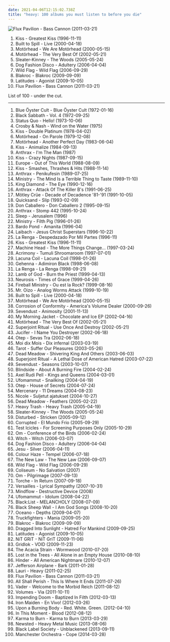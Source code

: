 ```yaml
---
date: 2021-04-06T12:15:02.738Z
title: "heavy: 100 albums you must listen to before you die"
---
```

![Flux Pavilion - Bass Cannon (2011-03-21)](http://coverartarchive.org/release/2fca1b4d-f307-48fc-a449-550e663c9da0/18420618474-500.jpg "Flux Pavilion - Bass Cannon (2011-03-21)")
<ol class="albums">
<li data-cover="http://coverartarchive.org/release/7566242e-c2f6-46ab-8584-93c7da59d08c/3167170521-500.jpg" data-tags="classic rock, hard rock" role="button">Kiss - Greatest Kiss (1996-11-11)</li>
<li data-cover="http://coverartarchive.org/release/8eb5fba9-e6fe-46db-8ff4-1ab77e1096f4/7940771884-500.jpg" data-tags="indie, rock" role="button">Built to Spill - Live (2000-04-18)</li>
<li data-cover="http://coverartarchive.org/release/a44bedb5-d782-47ff-bfa1-7b43ec795396/27109764066-500.jpg" data-tags="heavy metal, hard rock" role="button">Motörhead - We Are Motörhead (2000-05-15)</li>
<li data-cover="http://coverartarchive.org/release/cdbb8b06-e973-47a8-8ba1-510dccbba9b1/15612098015-500.jpg" data-tags="heavy" role="button">Motörhead - The Very Best Of (2002-05-21)</li>
<li data-cover="http://coverartarchive.org/release/75a61f20-20f4-3255-a890-b4868ba2e169/8845794719-500.jpg" data-tags="indie, rock, alternative rock, indie rock" role="button">Sleater-Kinney - The Woods (2005-05-24)</li>
<li data-cover="https://img.discogs.com/UWehwv40d4qK5yESFfl1Q_srYZM=/fit-in/600x593/filters:strip_icc():format(jpeg):mode_rgb():quality(90)/discogs-images/R-680564-1501944676-9675.jpeg.jpg" data-tags="experimental, noir" role="button">Dog Fashion Disco - Adultery (2006-04-04)</li>
<li data-cover="https://img.discogs.com/NyAUKpuZWo_wSEJHASwiM153UXg=/fit-in/600x604/filters:strip_icc():format(jpeg):mode_rgb():quality(90)/discogs-images/R-3101043-1502473622-1404.jpeg.jpg" data-tags="indie rock, female vocalists, portland" role="button">Wild Flag - Wild Flag (2006-09-29)</li>
<li data-cover="https://img.discogs.com/qQ1UQdAV28xCiHPkB5Y1igZ3c5Q=/fit-in/400x400/filters:strip_icc():format(jpeg):mode_rgb():quality(90)/discogs-images/R-2065445-1261940125.jpeg.jpg" data-tags="hip-hop, rap, rock hop, rock" role="button">Blakroc - Blakroc (2009-09-09)</li>
<li data-cover="http://coverartarchive.org/release/7c6f1073-fa09-4d1d-8cdd-3b1003891a1b/6037199822-500.jpg" data-tags="heavy, post-rock, gritty, atmospheric sludge metal, sonic fetish, chingocore" role="button">Latitudes - Agonist (2009-10-05)</li>
<li data-cover="http://coverartarchive.org/release/2fca1b4d-f307-48fc-a449-550e663c9da0/18420618474-500.jpg" data-tags="electronic, heavy, dubstep, edm, massive, banger, breakthrough, filthy, flux, flux pavilion, stinker" role="button">Flux Pavilion - Bass Cannon (2011-03-21)</li>
</ol>
List of 100 - under the cut.
<!-- more -->

_________________

<ol class="albums">
<li data-cover="http://coverartarchive.org/release/922ff571-0336-36cb-b9b8-a85bfa2f6d66/2736276004-500.jpg" data-tags="hard rock" role="button">
Blue Öyster Cult - Blue Öyster Cult (1972-01-16)
</li>
<li data-cover="http://coverartarchive.org/release/41e41680-3652-432f-8225-fb033c4fdae0/17149522933-500.jpg" data-tags="heavy metal, hard rock" role="button">
Black Sabbath - Vol. 4 (1972-09-25)
</li>
<li data-cover="https://img.discogs.com/mQcIjhffMhVKgt_QgPow76OIR3k=/fit-in/600x594/filters:strip_icc():format(jpeg):mode_rgb():quality(90)/discogs-images/R-1542918-1227385202.jpeg.jpg" data-tags="classic rock, rock, 70s, british, heavy, hard rock, uk, status quo, carpet crawler, madeleine de proust" role="button">
Status Quo - Hello! (1973-10-06)
</li>
<li data-cover="http://coverartarchive.org/release/94541997-f956-4726-aa2b-2fad9d7f640b/19461208757-500.jpg" data-tags="classic rock, folk rock, rock, singer-songwriter, soft rock" role="button">
Crosby & Nash - Wind on the Water (1975)
</li>
<li data-cover="https://via.placeholder.com/450" data-tags="classic rock, rock, hard rock" role="button">
Kiss - Double Platinum (1978-04-02)
</li>
<li data-cover="http://coverartarchive.org/release/b87958f4-f095-414f-a379-966af3b27fe1/15340907007-500.jpg" data-tags="hard rock, rock n roll, heavy metal" role="button">
Motörhead - On Parole (1979-12-08)
</li>
<li data-cover="https://img.discogs.com/_p3QUw0m77DTQhUWU4dedNgXc2k=/fit-in/551x480/filters:strip_icc():format(jpeg):mode_rgb():quality(90)/discogs-images/R-4900916-1378902915-8466.jpeg.jpg" data-tags="heavy metal" role="button">
Motörhead - Another Perfect Day (1983-06-04)
</li>
<li data-cover="https://via.placeholder.com/450" data-tags="hard rock" role="button">
Kiss - Animalize (1984-09-13)
</li>
<li data-cover="https://img.discogs.com/sAAkxXywkRP7LJeiSmFUZQIPMQU=/fit-in/500x500/filters:strip_icc():format(jpeg):mode_rgb():quality(90)/discogs-images/R-7373695-1491665101-8839.jpeg.jpg" data-tags="thrash metal" role="button">
Anthrax - I'm The Man (1987)
</li>
<li data-cover="https://img.discogs.com/JfDrrPTDdS04dLR1uOC9OPCZ0bk=/fit-in/550x538/filters:strip_icc():format(jpeg):mode_rgb():quality(90)/discogs-images/R-5773474-1402468848-3667.jpeg.jpg" data-tags="hard rock" role="button">
Kiss - Crazy Nights (1987-09-15)
</li>
<li data-cover="https://img.discogs.com/yesKPgVJJ3fjyiVQlDyB1bqpmYI=/fit-in/400x400/filters:strip_icc():format(jpeg):mode_rgb():quality(90)/discogs-images/R-6103135-1452347572-3451.png.jpg" data-tags="80s, hard rock" role="button">
Europe - Out of This World (1988-08-09)
</li>
<li data-cover="http://coverartarchive.org/release/23f9e674-cd59-4490-a875-8126f59fc353/7163136220-500.jpg" data-tags="hard rock" role="button">
Kiss - Smashes, Thrashes & Hits (1988-11-14)
</li>
<li data-cover="http://coverartarchive.org/release/d2083b7b-f57c-3520-aef8-9a6d0fd721aa/1614958590-500.jpg" data-tags="heavy metal, heavy, irack, cd-sammlung" role="button">
Anthrax - Penikufesin (1989-07-25)
</li>
<li data-cover="http://coverartarchive.org/release/2624208c-b50a-38db-8ea5-d12fe70506dc/1093402983-500.jpg" data-tags="industrial, industrial metal" role="button">
Ministry - The Mind Is a Terrible Thing to Taste (1989-11-10)
</li>
<li data-cover="https://img.discogs.com/0J2C6-mca9oWKny6wWVItDFxxPc=/fit-in/600x480/filters:strip_icc():format(jpeg):mode_rgb():quality(90)/discogs-images/R-12274650-1531935326-2271.jpeg.jpg" data-tags="heavy metal" role="button">
King Diamond - The Eye (1990-12-16)
</li>
<li data-cover="https://img.discogs.com/VzN45zXImahjUa_1jCEsDLm65mY=/fit-in/600x431/filters:strip_icc():format(jpeg):mode_rgb():quality(90)/discogs-images/R-9819339-1486826461-9725.jpeg.jpg" data-tags="thrash metal" role="button">
Anthrax - Attack Of The Killer B's (1991-06-25)
</li>
<li data-cover="https://via.placeholder.com/450" data-tags="hard rock" role="button">
Mötley Crüe - Decade of Decadence '81-'91 (1991-10-05)
</li>
<li data-cover="http://coverartarchive.org/release/03d5aab6-c3f5-483e-8e41-ca99ef7dab32/28641431315-500.jpg" data-tags="rock, post hardcore" role="button">
Quicksand - Slip (1993-02-09)
</li>
<li data-cover="http://coverartarchive.org/release/67a2138a-1130-4575-bb20-6b9995b81fad/12021123808-500.jpg" data-tags="math rock" role="button">
Don Caballero - Don Caballero 2 (1995-09-15)
</li>
<li data-cover="https://img.discogs.com/cBx0qwI813dE2ftNLaFT1mhdCD8=/fit-in/600x528/filters:strip_icc():format(jpeg):mode_rgb():quality(90)/discogs-images/R-6947236-1548962523-8299.jpeg.jpg" data-tags="alternative metal, heavy metal, thrash metal, metal" role="button">
Anthrax - Stomp 442 (1995-10-24)
</li>
<li data-cover="https://img.discogs.com/y2olKQ62QYPn5PGJ_EhdS33EkWM=/fit-in/600x600/filters:strip_icc():format(jpeg):mode_rgb():quality(90)/discogs-images/R-1097273-1191794769.jpeg.jpg" data-tags="doom metal, stoner rock, sludge" role="button">
Sleep - Jerusalem (1996)
</li>
<li data-cover="https://img.discogs.com/etTq8ISwuGvt8WmT51mCCoLN__I=/fit-in/386x600/filters:strip_icc():format(jpeg):mode_rgb():quality(90)/discogs-images/R-4505386-1366799359-8515.jpeg.jpg" data-tags="industrial metal" role="button">
Ministry - Filth Pig (1996-01-26)
</li>
<li data-cover="https://img.discogs.com/qjIJpWeXcRW6WATBzDzuNbfVmPE=/fit-in/600x593/filters:strip_icc():format(jpeg):mode_rgb():quality(90)/discogs-images/R-4426176-1523097446-8851.jpeg.jpg" data-tags="psychedelic rock" role="button">
Bardo Pond - Amanita (1996-04)
</li>
<li data-cover="https://via.placeholder.com/450" data-tags="industrial" role="button">
Laibach - Jesus Christ Superstars (1996-10-22)
</li>
<li data-cover="http://coverartarchive.org/release/80e36449-28af-4bba-a39b-be53ba957302/1287504048-500.jpg" data-tags="rock, rock argentino" role="button">
La Renga - Despedazado Por Mil Partes (1996-11)
</li>
<li data-cover="http://coverartarchive.org/release/7566242e-c2f6-46ab-8584-93c7da59d08c/3167170521-500.jpg" data-tags="classic rock, hard rock" role="button">
Kiss - Greatest Kiss (1996-11-11)
</li>
<li data-cover="https://via.placeholder.com/450" data-tags="groove metal, thrash metal" role="button">
Machine Head - The More Things Change... (1997-03-24)
</li>
<li data-cover="http://coverartarchive.org/release/6b2c79c8-6409-3e8e-83c3-cfea0679374e/7723800222-500.jpg" data-tags="stoner rock, psychedelic" role="button">
Acrimony - Tumuli Shroomaroom (1997-07-01)
</li>
<li data-cover="http://coverartarchive.org/release/70578657-4756-4024-8836-5a1b34cb83a7/16305003945-500.jpg" data-tags="gothic metal" role="button">
Lacuna Coil - Lacuna Coil (1998-01-26)
</li>
<li data-cover="https://via.placeholder.com/450" data-tags="black metal" role="button">
Gehenna - Adimiron Black (1998-06-08)
</li>
<li data-cover="http://coverartarchive.org/release/cbfea7bc-41ae-4a3c-902a-224c7ba40267/1287496664-500.jpg" data-tags="rock, hard rock" role="button">
La Renga - La Renga (1998-09-21)
</li>
<li data-cover="http://coverartarchive.org/release/fa44d7bd-289a-4a19-845d-64e5e7b534d0/16131894017-500.jpg" data-tags="thrash metal, metal, death metal, groove metal" role="button">
Lamb of God - Burn the Priest (1999-04-13)
</li>
<li data-cover="http://coverartarchive.org/release/d56380fe-d00e-42c3-841a-654254ef264a/7697244807-500.jpg" data-tags="post-metal, sludge" role="button">
Neurosis - Times of Grace (1999-04-26)
</li>
<li data-cover="https://img.discogs.com/h72GSdhM5BZuMwuRghwyFvNgv_4=/fit-in/600x517/filters:strip_icc():format(jpeg):mode_rgb():quality(90)/discogs-images/R-13524887-1555851500-2988.jpeg.jpg" data-tags="heavy metal, heavy, stoner" role="button">
Fireball Ministry - Ou est la Rock? (1999-08-16)
</li>
<li data-cover="http://coverartarchive.org/release/97d6229b-be51-434b-96d5-53579cf27952/20372962851-500.jpg" data-tags="electronic, electro" role="button">
Mr. Oizo - Analog Worms Attack (1999-10-19)
</li>
<li data-cover="http://coverartarchive.org/release/8eb5fba9-e6fe-46db-8ff4-1ab77e1096f4/7940771884-500.jpg" data-tags="indie, rock" role="button">
Built to Spill - Live (2000-04-18)
</li>
<li data-cover="http://coverartarchive.org/release/a44bedb5-d782-47ff-bfa1-7b43ec795396/27109764066-500.jpg" data-tags="heavy metal, hard rock" role="button">
Motörhead - We Are Motörhead (2000-05-15)
</li>
<li data-cover="http://coverartarchive.org/release/2ff64a41-490f-4657-bf68-258a1eb96e87/28945562011-500.jpg" data-tags="heavy metal, stoner rock, hard rock" role="button">
Corrosion of Conformity - America's Volume Dealer (2000-09-26)
</li>
<li data-cover="https://img.discogs.com/iXhCbYKucXwX01SANUCdwZ3zpFE=/fit-in/600x591/filters:strip_icc():format(jpeg):mode_rgb():quality(90)/discogs-images/R-8622208-1598632234-7202.jpeg.jpg" data-tags="metal, hard rock, alternative metal, nu metal" role="button">
Sevendust - Animosity (2001-11-13)
</li>
<li data-cover="http://coverartarchive.org/release/c6c37466-3b2c-488f-8780-0c9e7e4ba28c/16318641222-500.jpg" data-tags="electronic, rock, heavy, jam" role="button">
My Morning Jacket - Chocolate and Ice EP (2002-04-16)
</li>
<li data-cover="http://coverartarchive.org/release/cdbb8b06-e973-47a8-8ba1-510dccbba9b1/15612098015-500.jpg" data-tags="heavy" role="button">
Motörhead - The Very Best Of (2002-05-21)
</li>
<li data-cover="https://img.discogs.com/afHmL57RoKb4O9Mnz1qsED8lDh8=/fit-in/600x600/filters:strip_icc():format(jpeg):mode_rgb():quality(90)/discogs-images/R-1554377-1310507886.jpeg.jpg" data-tags="sludge metal, metal, stoner metal" role="button">
Superjoint Ritual - Use Once And Destroy (2002-05-21)
</li>
<li data-cover="https://img.discogs.com/nvbQEbBy4jtoOKC8TziETkWNxQg=/fit-in/600x595/filters:strip_icc():format(jpeg):mode_rgb():quality(90)/discogs-images/R-1032043-1513539962-9480.jpeg.jpg" data-tags="ze best" role="button">
Jucifer - I Name You Destroyer (2002-06-18)
</li>
<li data-cover="http://coverartarchive.org/release/26b922bd-a931-4938-93f5-b9a09d227c10/9831908947-500.jpg" data-tags="metal, nu metal" role="button">
Otep - Sevas Tra (2002-06-18)
</li>
<li data-cover="http://coverartarchive.org/release/7bc4696d-ad5a-4205-a48f-4a6b05fc8545/20532112310-500.jpg" data-tags="japanese, visual kei, gothic metal" role="button">
Moi dix Mois - Dix infernal (2003-03-19)
</li>
<li data-cover="http://coverartarchive.org/release/3986eca7-b1a2-400e-ab90-8714de7eea7b/14972037146-500.jpg" data-tags="heavy metal" role="button">
Tarot - Suffer Our Pleasures (2003-05-26)
</li>
<li data-cover="http://coverartarchive.org/release/f21cf3d9-457e-429d-98bf-747ebb0e8b4b/19362049030-500.jpg" data-tags="psychedelic rock" role="button">
Dead Meadow - Shivering King And Others (2003-06-03)
</li>
<li data-cover="http://coverartarchive.org/release/7cba2469-abb2-4e4c-bbad-1f9d7f47cabf/15577300296-500.jpg" data-tags="hardcore, metal, thrash metal, sludge metal" role="button">
Superjoint Ritual - A Lethal Dose of American Hatred (2003-07-22)
</li>
<li data-cover="https://img.discogs.com/KnTkQF-rMYeeZfI7bVnnjWiuZT0=/fit-in/500x500/filters:strip_icc():format(jpeg):mode_rgb():quality(90)/discogs-images/R-3390106-1404043268-8540.jpeg.jpg" data-tags="alternative metal" role="button">
Sevendust - Seasons (2003-10-07)
</li>
<li data-cover="http://coverartarchive.org/release/4ffc440b-a46b-4031-8ebf-281666ca2cf8/19060212923-500.jpg" data-tags="hard rock, alternative metal, post-hardcore" role="button">
Blindside - About A Burning Fire (2004-02-24)
</li>
<li data-cover="http://coverartarchive.org/release/5aebcaa1-1368-4c6f-a829-7932ca12eeb5/15333143505-500.jpg" data-tags="heavy metal" role="button">
Axel Rudi Pell - Kings and Queens (2004-03-01)
</li>
<li data-cover="http://coverartarchive.org/release/9ccab260-1fb0-333d-a520-fb0fd3e007e7/1588517786-500.jpg" data-tags="doom metal" role="button">
Ufomammut - Snailking (2004-04-19)
</li>
<li data-cover="http://coverartarchive.org/release/fe9b1cf2-f0fd-4cf9-8a5d-139eb30e460d/1083128360-500.jpg" data-tags="metal, metalcore" role="button">
Otep - House of Secrets (2004-07-24)
</li>
<li data-cover="https://img.discogs.com/NTVviIXrJ8KVvXXcCANylQznQ3w=/fit-in/300x300/filters:strip_icc():format(jpeg):mode_rgb():quality(90)/discogs-images/R-398648-1267036060.jpeg.jpg" data-tags="melodic death metal" role="button">
Mercenary - 11 Dreams (2004-08-23)
</li>
<li data-cover="https://img.discogs.com/yXC2fznaXz4TaWYjoQsjcYqT3ao=/fit-in/600x462/filters:strip_icc():format(jpeg):mode_rgb():quality(90)/discogs-images/R-2568239-1553981581-3905.jpeg.jpg" data-tags="groove metal, disgusting, fags" role="button">
Nicole - Suljetut ajatukset (2004-10-27)
</li>
<li data-cover="http://coverartarchive.org/release/2d16e351-34ae-4722-9166-bc8512d5907a/19351955710-500.jpg" data-tags="psychedelic rock, psychedelic" role="button">
Dead Meadow - Feathers (2005-02-22)
</li>
<li data-cover="http://coverartarchive.org/release/25036812-9907-4a46-a328-98a7a9dbbbd1/1810447719-500.jpg" data-tags="rockabilly, heavy, self-titled, ff" role="button">
Heavy Trash - Heavy Trash (2005-04-19)
</li>
<li data-cover="http://coverartarchive.org/release/75a61f20-20f4-3255-a890-b4868ba2e169/8845794719-500.jpg" data-tags="indie, rock, alternative rock, indie rock" role="button">
Sleater-Kinney - The Woods (2005-05-24)
</li>
<li data-cover="http://coverartarchive.org/release/2650bcf0-cdcb-4912-9de7-6b34f8063476/2591149987-500.jpg" data-tags="alternative, heavy" role="button">
Disturbed - Stricken (2005-09-12)
</li>
<li data-cover="http://coverartarchive.org/release/78abaae9-0305-4239-b27c-b0dba4ddb6b6/27838608221-500.jpg" data-tags="sludge" role="button">
Corrupted - El Mundo Frio (2005-09-29)
</li>
<li data-cover="http://coverartarchive.org/release/e64a65fa-905f-4bef-968a-aa9efb6781be/15425823966-500.jpg" data-tags="experimental, indie" role="button">
Test Icicles - For Screening Purposes Only (2005-10-29)
</li>
<li data-cover="http://coverartarchive.org/release/9be388a8-425f-46d6-b7aa-b6cafb45d655/11089439848-500.jpg" data-tags="stoner metal, stoner rock, psychedelic" role="button">
Om - Conference of the Birds (2006-02-24)
</li>
<li data-cover="http://coverartarchive.org/release/aade4a9d-36e4-41da-aea0-8a5e40db28aa/19923002720-500.jpg" data-tags="stoner rock" role="button">
Witch - Witch (2006-03-07)
</li>
<li data-cover="https://img.discogs.com/UWehwv40d4qK5yESFfl1Q_srYZM=/fit-in/600x593/filters:strip_icc():format(jpeg):mode_rgb():quality(90)/discogs-images/R-680564-1501944676-9675.jpeg.jpg" data-tags="experimental, noir" role="button">
Dog Fashion Disco - Adultery (2006-04-04)
</li>
<li data-cover="http://coverartarchive.org/release/b17b33e2-e1c4-49c1-85a7-7ea723ce0d3d/25109250377-500.jpg" data-tags="shoegaze, post-rock" role="button">
Jesu - Silver (2006-04-11)
</li>
<li data-cover="http://coverartarchive.org/release/5a014fc8-b030-491a-9dc1-e8cf74ace99c/4549690587-500.jpg" data-tags="stoner rock, psychedelic rock" role="button">
Colour Haze - Tempel (2006-07-18)
</li>
<li data-cover="http://coverartarchive.org/release/3ca4197e-bdbb-4329-b9e0-bfb36fa45e42/5805063887-500.jpg" data-tags="trip-hop, chill, heavy, downtempo, sax, flute, instrumental hip-hop, hiphop, beats, triphop, rad" role="button">
The New Law - The New Law (2006-09-07)
</li>
<li data-cover="https://img.discogs.com/NyAUKpuZWo_wSEJHASwiM153UXg=/fit-in/600x604/filters:strip_icc():format(jpeg):mode_rgb():quality(90)/discogs-images/R-3101043-1502473622-1404.jpeg.jpg" data-tags="indie rock, female vocalists, portland" role="button">
Wild Flag - Wild Flag (2006-09-29)
</li>
<li data-cover="http://coverartarchive.org/release/c2d1f896-3cf0-4124-b5d0-8bf5be02a1cf/14415004397-500.jpg" data-tags="relapse records" role="button">
Coliseum - No Salvation (2007)
</li>
<li data-cover="http://coverartarchive.org/release/48479a6c-734a-4adc-ac78-cecfa94ca894/11089774828-500.jpg" data-tags="psychedelic, stoner metal" role="button">
Om - Pilgrimage (2007-09-13)
</li>
<li data-cover="http://coverartarchive.org/release/23cb7745-bee3-3d3f-b897-564cff9da7bb/24035772313-500.jpg" data-tags="metal, stoner rock, doom" role="button">
Torche - In Return (2007-09-18)
</li>
<li data-cover="https://img.discogs.com/oe4oEGANAqpevhEEBCKC44k72bo=/fit-in/500x500/filters:strip_icc():format(jpeg):mode_rgb():quality(90)/discogs-images/R-1964284-1255380595.jpeg.jpg" data-tags="japanese" role="button">
Versailles - Lyrical Sympathy (2007-10-31)
</li>
<li data-cover="http://coverartarchive.org/release/7f3f55ac-4d16-4f09-8a9c-c133d7ba76e3/10533086724-500.jpg" data-tags="metal, rock, heavy, experimental, power, fusion, progressive, brazilian, my prog rock favs, nu-prog" role="button">
Mindflow - Destructive Device (2008)
</li>
<li data-cover="https://img.discogs.com/LU3-gs1JtwQ_WWgq5Cac_-nwwEc=/fit-in/400x399/filters:strip_icc():format(jpeg):mode_rgb():quality(90)/discogs-images/R-1435966-1223858516.jpeg.jpg" data-tags="doom metal, stoner metal" role="button">
Ufomammut - Idolum (2008-04-22)
</li>
<li data-cover="https://img.discogs.com/w349BAGddaUDlfcnV0HeYh1rhXE=/fit-in/260x260/filters:strip_icc():format(jpeg):mode_rgb():quality(90)/discogs-images/R-4251841-1359758065-8986.jpeg.jpg" data-tags="metal, japanese, heavy, j-rock, jrock, indies, black:list, kyotaro" role="button">
Black:List - MELANCHOLY (2008-07-09)
</li>
<li data-cover="https://img.discogs.com/liObN2PUYavfj22eaL0f_MWTFQ0=/fit-in/600x600/filters:strip_icc():format(jpeg):mode_rgb():quality(90)/discogs-images/R-2439474-1579642415-9660.jpeg.jpg" data-tags="metalcore, sludge, sludgecore" role="button">
Black Sheep Wall - I Am God Songs (2008-10-20)
</li>
<li data-cover="https://img.discogs.com/xycdv1-b8lkSxRzRLqI-KuV0KJE=/fit-in/500x500/filters:strip_icc():format(jpeg):mode_rgb():quality(90)/discogs-images/R-2128985-1265582356.jpeg.jpg" data-tags="deathcore" role="button">
Oceano - Depths (2009-04-07)
</li>
<li data-cover="http://coverartarchive.org/release/cfe933d8-1a77-4608-ad7a-4c0a4f3cc110/4819338139-500.jpg" data-tags="stoner rock" role="button">
Truckfighters - Mania (2009-05-20)
</li>
<li data-cover="https://img.discogs.com/qQ1UQdAV28xCiHPkB5Y1igZ3c5Q=/fit-in/400x400/filters:strip_icc():format(jpeg):mode_rgb():quality(90)/discogs-images/R-2065445-1261940125.jpeg.jpg" data-tags="hip-hop, rap, rock hop, rock" role="button">
Blakroc - Blakroc (2009-09-09)
</li>
<li data-cover="http://coverartarchive.org/release/da9e633c-b899-4e6f-b270-9dd4d788f81a/27317356479-500.jpg" data-tags="black metal" role="button">
Dragged Into Sunlight - Hatred For Mankind (2009-09-25)
</li>
<li data-cover="http://coverartarchive.org/release/7c6f1073-fa09-4d1d-8cdd-3b1003891a1b/6037199822-500.jpg" data-tags="heavy, post-rock, gritty, atmospheric sludge metal, sonic fetish, chingocore" role="button">
Latitudes - Agonist (2009-10-05)
</li>
<li data-cover="https://img.discogs.com/cfc9e7fd50d7c9c08931869b95f6849a01d0635d/images/spacer.gif" data-tags="dubstep" role="button">
NiT GRiT - NiT GriT (2009-11-06)
</li>
<li data-cover="http://coverartarchive.org/release/8f660d6e-0294-474c-bd8e-9a51ddafab81/10677816495-500.jpg" data-tags="heavy, neurofunk" role="button">
Gridlok - VOID (2009-11-23)
</li>
<li data-cover="http://coverartarchive.org/release/7b88f448-c1ef-4a00-940b-36fcab8dff16/4848954454-500.jpg" data-tags="deathcore" role="button">
The Acacia Strain - Wormwood (2010-07-20)
</li>
<li data-cover="http://coverartarchive.org/release/f2b9f3a4-b6c3-4b9d-833f-b898316f415e/4799552484-500.jpg" data-tags="orchestral pop" role="button">
Lost in the Trees - All Alone in an Empty House (2010-08-10)
</li>
<li data-cover="https://via.placeholder.com/450" data-tags="hard rock, rock" role="button">
Hinder - All American Nightmare (2010-12-07)
</li>
<li data-cover="http://coverartarchive.org/release/7f563874-2621-462e-a0c1-46f1725d6a9c/12684576029-500.jpg" data-tags="70s, jefferson airplane" role="button">
Jefferson Airplane - Bark (2011-01-28)
</li>
<li data-cover="http://coverartarchive.org/release/4e4a9828-9b64-4fb7-8649-ef2e8df42ef6/5919165456-500.jpg" data-tags="heavy, amanda" role="button">
Lauri - Heavy (2011-02-25)
</li>
<li data-cover="http://coverartarchive.org/release/2fca1b4d-f307-48fc-a449-550e663c9da0/18420618474-500.jpg" data-tags="electronic, heavy, dubstep, edm, massive, banger, breakthrough, filthy, flux, flux pavilion, stinker" role="button">
Flux Pavilion - Bass Cannon (2011-03-21)
</li>
<li data-cover="http://coverartarchive.org/release/25d38669-25ce-4f15-84ee-2cdb3228e366/17547954563-500.jpg" data-tags="deathcore" role="button">
All Shall Perish - This Is Where It Ends (2011-07-26)
</li>
<li data-cover="https://img.discogs.com/EFeKGOoG-_vRbcNpss1CfvPEYBw=/fit-in/515x412/filters:strip_icc():format(jpeg):mode_rgb():quality(90)/discogs-images/R-2429943-1324418451.jpeg.jpg" data-tags="death metal" role="button">
Vader - Welcome to the Morbid Reich (2011-08-12)
</li>
<li data-cover="https://via.placeholder.com/450" data-tags="djent, progressive metal" role="button">
Volumes - Via (2011-10-11)
</li>
<li data-cover="http://coverartarchive.org/release/04278865-914e-4cd1-96ff-f07f566909a2/11885067261-500.jpg" data-tags="deathcore, brutal deathcore" role="button">
Impending Doom - Baptized In Filth (2012-03-13)
</li>
<li data-cover="http://coverartarchive.org/release/3898d620-db6a-4b0b-af57-a167ac1318d8/8010063603-500.jpg" data-tags="heavy metal" role="button">
Iron Maiden - En Vivo! (2012-03-26)
</li>
<li data-cover="http://coverartarchive.org/release/18b4dccc-88f4-4e8c-9e43-6d83ec3f10a9/9559949103-500.jpg" data-tags="deathcore" role="button">
Upon a Burning Body - Red. White. Green. (2012-04-10)
</li>
<li data-cover="http://coverartarchive.org/release/31320c1d-6a86-478d-9a2a-8712a611cdb3/7368420695-500.jpg" data-tags="metalcore, alternative metal, metal, industrial metal, nu metal" role="button">
In This Moment - Blood (2012-08-12)
</li>
<li data-cover="http://coverartarchive.org/release/a1008433-df97-44b6-b91b-daebf2fc180c/19903307970-500.jpg" data-tags="stoner rock" role="button">
Karma to Burn - Karma to Burn (2013-03-29)
</li>
<li data-cover="https://img.discogs.com/pGXPzLE3icWGm_ffLYDHqx7opdc=/fit-in/600x595/filters:strip_icc():format(jpeg):mode_rgb():quality(90)/discogs-images/R-4782651-1591785311-6666.jpeg.jpg" data-tags="heavy metal" role="button">
Newsted - Heavy Metal Music (2013-08-06)
</li>
<li data-cover="http://coverartarchive.org/release/b80f5178-1d3e-4331-93cf-7f8f0dfd9f03/6288256895-500.jpg" data-tags="metal, rock, heavy, hard rock, my top albums, zakk, heavy meta, ulubiony album live, favourite live lp, ulubiony album live zakk live" role="button">
Black Label Society - Unblackened (2013-09-11)
</li>
<li data-cover="http://coverartarchive.org/release/7d276ca4-c5da-4ad7-a838-2939d57b6a55/7522883582-500.jpg" data-tags="rock, alternative" role="button">
Manchester Orchestra - Cope (2014-03-28)
</li>
</ol>